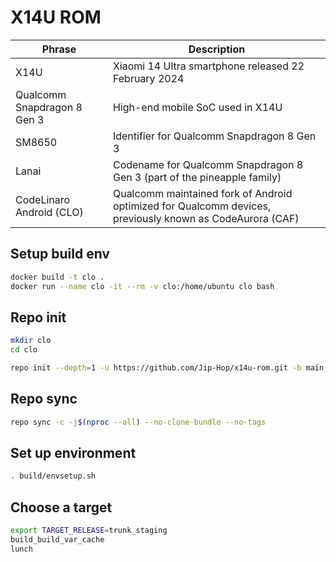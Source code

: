# X14U ROM

| Phrase                      | Description                                                                                              |
|-----------------------------|----------------------------------------------------------------------------------------------------------|
| X14U                        | Xiaomi 14 Ultra smartphone released 22 February 2024                                                     |
| Qualcomm Snapdragon 8 Gen 3 | High-end mobile SoC used in X14U                                                                         |
| SM8650                      | Identifier for Qualcomm Snapdragon 8 Gen 3                                                               |
| Lanai                       | Codename for Qualcomm Snapdragon 8 Gen 3 (part of the  pineapple family)                                 |
| CodeLinaro Android (CLO)    | Qualcomm maintained fork of Android optimized for Qualcomm devices, previously known as CodeAurora (CAF) |


## Setup build env

```sh
docker build -t clo .
docker run --name clo -it --rm -v clo:/home/ubuntu clo bash
```

## Repo init

```sh
mkdir clo
cd clo

repo init --depth=1 -u https://github.com/Jip-Hop/x14u-rom.git -b main
```

## Repo sync

```sh
repo sync -c -j$(nproc --all) --no-clone-bundle --no-tags
```

## Set up environment

```sh
. build/envsetup.sh
```

## Choose a target

```sh
export TARGET_RELEASE=trunk_staging
build_build_var_cache
lunch
```